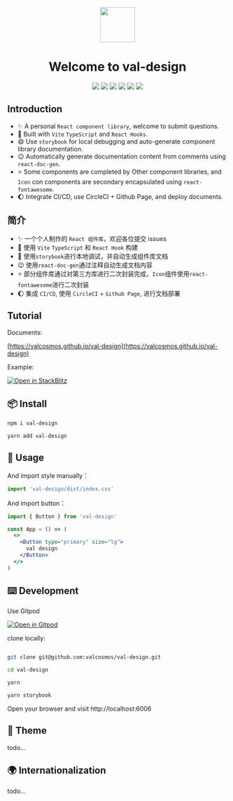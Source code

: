 <div align="center">
    <img width="80px" src="https://api.valzt.cn/media/avatar_me.png" />
</div>  
 
<h1 align="center">Welcome to val-design</h1>

<div align="center">

  <img src="https://img.shields.io/badge/build-passing-informational?style=for-the-badge&logo=GitHub&color=181717" />

  <img src="https://img.shields.io/badge/Node.js-v16.15.0-informational?style=for-the-badge&logo=Node.js&color=339933" />

  <img src="https://img.shields.io/badge/React-v17.0.2-informational?style=for-the-badge&logo=React&color=61DAFB" />

  <img src="https://img.shields.io/badge/TypeScript-v4.6.4-informational?style=for-the-badge&logo=TypeScript&color=3178C6" />

  <img src="https://img.shields.io/badge/npm-v8.5.5-informational?style=for-the-badge&logo=npm&color=CB3837" />

  <img src="https://img.shields.io/badge/License-MIT-green.svg?style=for-the-badge" />
  
</div>

## Introduction

- ✨ A personal `React component library`, welcome to submit questions.
- 🔭 Built with `Vite` `TypeScript` and `React Hooks`.
- 😄 Use `storybook` for local debugging and auto-generate component library documentation.
- 😉 Automatically generate documentation content from comments using `react-doc-gen`.
- ⭐️ Some components are completed by Other component libraries, and `Icon` con components are secondary encapsulated using `react-fontawesome`.
- 🌔 Integrate CI/CD, use CircleCI + Github Page, and deploy documents.

## 简介

- ✨ 一个个人制作的 `React 组件库`，欢迎各位提交 issues
- 🔭 使用 `Vite` `TypeScript` 和 `React Hook` 构建
- 🌱 使用`storybook`进行本地调试，并自动生成组件库文档
- 😉 使用`react-doc-gen`通过注释自动生成文档内容
- ⭐️ 部分组件库通过对第三方库进行二次封装完成，`Icon`组件使用`react-fontawesome`进行二次封装
- 🌔 集成 `CI/CD`, 使用 `CircleCI` + `Github Page`, 进行文档部署

## Tutorial

Documents:

[https://valcosmos.github.io/val-design](https://valcosmos.github.io/val-design)

Example:

[![Open in StackBlitz](https://developer.stackblitz.com/img/open_in_stackblitz.svg)](https://stackblitz.com/edit/vitejs-vite-jvn7fm)

## 📦 Install

```bash
npm i val-design
```

```bash
yarn add val-design
```

## 🔨 Usage

And import style manually：

```jsx
import 'val-design/dist/index.css'
```

And import button：

```jsx
import { Button } from 'val-design'

const App = () => (
  <>
    <Button type="primary" size="lg">
      val design
    </Button>
  </>
)
```

## ⌨️ Development

Use Gitpod

[![Open in Gitpod](https://gitpod.io/button/open-in-gitpod.svg)](https://valcosmos-valdesign-jeyace35t07.ws-us47.gitpod.io/)

clone locally:

```bash

git clone git@github.com:valcosmos/val-design.git

cd val-design

yarn

yarn storybook

```

Open your browser and visit http://localhost:6006

## 🌈 Theme

todo...

## 🌍 Internationalization

todo...
